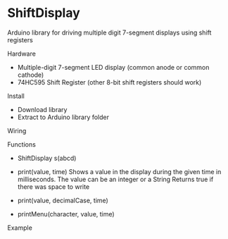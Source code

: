 # ShiftDisplay
Arduino library for driving multiple digit 7-segment displays using shift registers

Hardware
- Multiple-digit 7-segment LED display (common anode or common cathode)
- 74HC595 Shift Register (other 8-bit shift registers should work)

Install
- Download library
- Extract to Arduino library folder

Wiring

Functions

- ShiftDisplay s(abcd)

- print(value, time)
Shows a value in the display during the given time in milliseconds.
The value can be an integer or a String
Returns true if there was space to write

- print(value, decimalCase, time)

- printMenu(character, value, time)


Example
